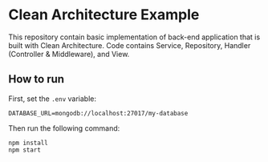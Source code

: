 # Clean Architecture Example

This repository contain basic implementation of back-end application that is built with Clean Architecture.
Code contains Service, Repository, Handler (Controller & Middleware), and View.

## How to run

First, set the `.env` variable:

```
DATABASE_URL=mongodb://localhost:27017/my-database
```

Then run the following command:

```
npm install
npm start
```

